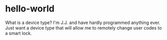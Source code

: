 # hello-world
What is a device type?
I'm J.J. and have hardly programmed anything ever.  Just want a device type that will allow me to remotely change user codes to a smart lock.
